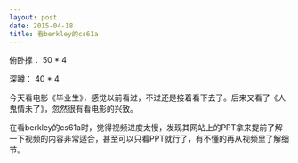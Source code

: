 ```yaml
---
layout: post
date: 2015-04-18
title: 看berkley的cs61a
---
```

俯卧撑： 50 * 4

深蹲： 40 * 4

今天看电影《毕业生》，感觉以前看过，不过还是接着看下去了。后来又看了《人鬼情未了》，忽然很有看电影的兴致。

在看berkley的cs61a时，觉得视频进度太慢，发现其网站上的PPT拿来提前了解一下视频的内容非常适合，甚至可以只看PPT就行了，有不懂的再从视频里了解细节。
